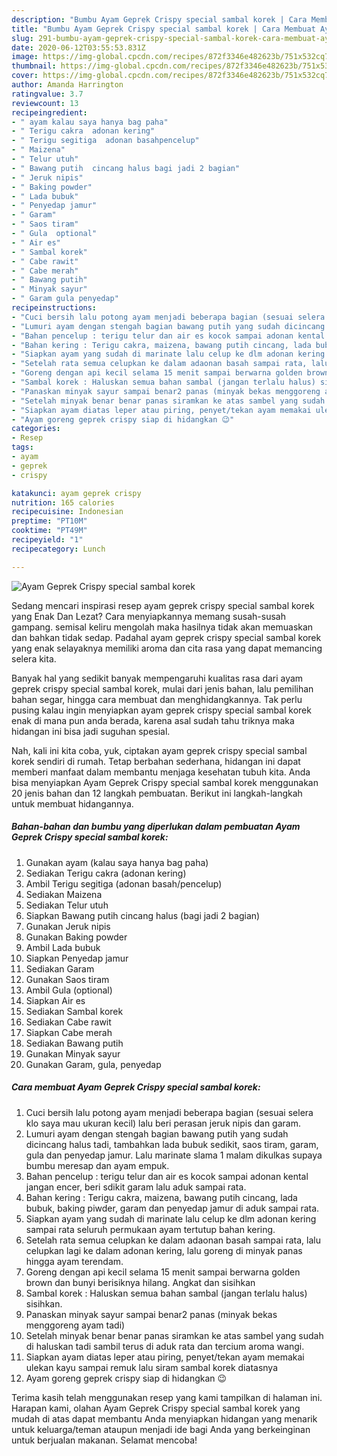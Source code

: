 ```yaml
---
description: "Bumbu Ayam Geprek Crispy special sambal korek | Cara Membuat Ayam Geprek Crispy special sambal korek Yang Lezat Sekali"
title: "Bumbu Ayam Geprek Crispy special sambal korek | Cara Membuat Ayam Geprek Crispy special sambal korek Yang Lezat Sekali"
slug: 291-bumbu-ayam-geprek-crispy-special-sambal-korek-cara-membuat-ayam-geprek-crispy-special-sambal-korek-yang-lezat-sekali
date: 2020-06-12T03:55:53.831Z
image: https://img-global.cpcdn.com/recipes/872f3346e482623b/751x532cq70/ayam-geprek-crispy-special-sambal-korek-foto-resep-utama.jpg
thumbnail: https://img-global.cpcdn.com/recipes/872f3346e482623b/751x532cq70/ayam-geprek-crispy-special-sambal-korek-foto-resep-utama.jpg
cover: https://img-global.cpcdn.com/recipes/872f3346e482623b/751x532cq70/ayam-geprek-crispy-special-sambal-korek-foto-resep-utama.jpg
author: Amanda Harrington
ratingvalue: 3.7
reviewcount: 13
recipeingredient:
- " ayam kalau saya hanya bag paha"
- " Terigu cakra  adonan kering"
- " Terigu segitiga  adonan basahpencelup"
- " Maizena"
- " Telur utuh"
- " Bawang putih  cincang halus bagi jadi 2 bagian"
- " Jeruk nipis"
- " Baking powder"
- " Lada bubuk"
- " Penyedap jamur"
- " Garam"
- " Saos tiram"
- " Gula  optional"
- " Air es"
- " Sambal korek"
- " Cabe rawit"
- " Cabe merah"
- " Bawang putih"
- " Minyak sayur"
- " Garam gula penyedap"
recipeinstructions:
- "Cuci bersih lalu potong ayam menjadi beberapa bagian (sesuai selera klo saya mau ukuran kecil) lalu beri perasan jeruk nipis dan garam."
- "Lumuri ayam dengan stengah bagian bawang putih yang sudah dicincang halus tadi, tambahkan lada bubuk sedikit, saos tiram, garam, gula dan penyedap jamur. Lalu marinate slama 1 malam dikulkas supaya bumbu meresap dan ayam empuk."
- "Bahan pencelup : terigu telur dan air es kocok sampai adonan kental jangan encer, beri sdikit garam lalu aduk sampai rata."
- "Bahan kering : Terigu cakra, maizena, bawang putih cincang, lada bubuk, baking piwder, garam dan penyedap jamur di aduk sampai rata."
- "Siapkan ayam yang sudah di marinate lalu celup ke dlm adonan kering sampai rata seluruh permukaan ayam tertutup bahan kering."
- "Setelah rata semua celupkan ke dalam adaonan basah sampai rata, lalu celupkan lagi ke dalam adonan kering, lalu goreng di minyak panas hingga ayam terendam."
- "Goreng dengan api kecil selama 15 menit sampai berwarna golden brown dan bunyi berisiknya hilang. Angkat dan sisihkan"
- "Sambal korek : Haluskan semua bahan sambal (jangan terlalu halus) sisihkan."
- "Panaskan minyak sayur sampai benar2 panas (minyak bekas menggoreng ayam tadi)"
- "Setelah minyak benar benar panas siramkan ke atas sambel yang sudah di haluskan tadi sambil terus di aduk rata dan tercium aroma wangi."
- "Siapkan ayam diatas leper atau piring, penyet/tekan ayam memakai ulekan kayu sampai remuk lalu siram sambal korek diatasnya"
- "Ayam goreng geprek crispy siap di hidangkan 😉"
categories:
- Resep
tags:
- ayam
- geprek
- crispy

katakunci: ayam geprek crispy 
nutrition: 165 calories
recipecuisine: Indonesian
preptime: "PT10M"
cooktime: "PT49M"
recipeyield: "1"
recipecategory: Lunch

---
```



![Ayam Geprek Crispy special sambal korek](https://img-global.cpcdn.com/recipes/872f3346e482623b/751x532cq70/ayam-geprek-crispy-special-sambal-korek-foto-resep-utama.jpg)

Sedang mencari inspirasi resep ayam geprek crispy special sambal korek yang Enak Dan Lezat? Cara menyiapkannya memang susah-susah gampang. semisal keliru mengolah maka hasilnya tidak akan memuaskan dan bahkan tidak sedap. Padahal ayam geprek crispy special sambal korek yang enak selayaknya memiliki aroma dan cita rasa yang dapat memancing selera kita.

Banyak hal yang sedikit banyak mempengaruhi kualitas rasa dari ayam geprek crispy special sambal korek, mulai dari jenis bahan, lalu pemilihan bahan segar, hingga cara membuat dan menghidangkannya. Tak perlu pusing kalau ingin menyiapkan ayam geprek crispy special sambal korek enak di mana pun anda berada, karena asal sudah tahu triknya maka hidangan ini bisa jadi suguhan spesial.




Nah, kali ini kita coba, yuk, ciptakan ayam geprek crispy special sambal korek sendiri di rumah. Tetap berbahan sederhana, hidangan ini dapat memberi manfaat dalam membantu menjaga kesehatan tubuh kita. Anda bisa menyiapkan Ayam Geprek Crispy special sambal korek menggunakan 20 jenis bahan dan 12 langkah pembuatan. Berikut ini langkah-langkah untuk membuat hidangannya.

<!--inarticleads1-->

##### Bahan-bahan dan bumbu yang diperlukan dalam pembuatan Ayam Geprek Crispy special sambal korek:

1. Gunakan  ayam (kalau saya hanya bag paha)
1. Sediakan  Terigu cakra  (adonan kering)
1. Ambil  Terigu segitiga  (adonan basah/pencelup)
1. Sediakan  Maizena
1. Sediakan  Telur utuh
1. Siapkan  Bawang putih  cincang halus (bagi jadi 2 bagian)
1. Gunakan  Jeruk nipis
1. Gunakan  Baking powder
1. Ambil  Lada bubuk
1. Siapkan  Penyedap jamur
1. Sediakan  Garam
1. Gunakan  Saos tiram
1. Ambil  Gula  (optional)
1. Siapkan  Air es
1. Sediakan  Sambal korek
1. Sediakan  Cabe rawit
1. Siapkan  Cabe merah
1. Sediakan  Bawang putih
1. Gunakan  Minyak sayur
1. Gunakan  Garam, gula, penyedap




<!--inarticleads2-->

##### Cara membuat Ayam Geprek Crispy special sambal korek:

1. Cuci bersih lalu potong ayam menjadi beberapa bagian (sesuai selera klo saya mau ukuran kecil) lalu beri perasan jeruk nipis dan garam.
1. Lumuri ayam dengan stengah bagian bawang putih yang sudah dicincang halus tadi, tambahkan lada bubuk sedikit, saos tiram, garam, gula dan penyedap jamur. Lalu marinate slama 1 malam dikulkas supaya bumbu meresap dan ayam empuk.
1. Bahan pencelup : terigu telur dan air es kocok sampai adonan kental jangan encer, beri sdikit garam lalu aduk sampai rata.
1. Bahan kering : Terigu cakra, maizena, bawang putih cincang, lada bubuk, baking piwder, garam dan penyedap jamur di aduk sampai rata.
1. Siapkan ayam yang sudah di marinate lalu celup ke dlm adonan kering sampai rata seluruh permukaan ayam tertutup bahan kering.
1. Setelah rata semua celupkan ke dalam adaonan basah sampai rata, lalu celupkan lagi ke dalam adonan kering, lalu goreng di minyak panas hingga ayam terendam.
1. Goreng dengan api kecil selama 15 menit sampai berwarna golden brown dan bunyi berisiknya hilang. Angkat dan sisihkan
1. Sambal korek : Haluskan semua bahan sambal (jangan terlalu halus) sisihkan.
1. Panaskan minyak sayur sampai benar2 panas (minyak bekas menggoreng ayam tadi)
1. Setelah minyak benar benar panas siramkan ke atas sambel yang sudah di haluskan tadi sambil terus di aduk rata dan tercium aroma wangi.
1. Siapkan ayam diatas leper atau piring, penyet/tekan ayam memakai ulekan kayu sampai remuk lalu siram sambal korek diatasnya
1. Ayam goreng geprek crispy siap di hidangkan 😉




Terima kasih telah menggunakan resep yang kami tampilkan di halaman ini. Harapan kami, olahan Ayam Geprek Crispy special sambal korek yang mudah di atas dapat membantu Anda menyiapkan hidangan yang menarik untuk keluarga/teman ataupun menjadi ide bagi Anda yang berkeinginan untuk berjualan makanan. Selamat mencoba!
